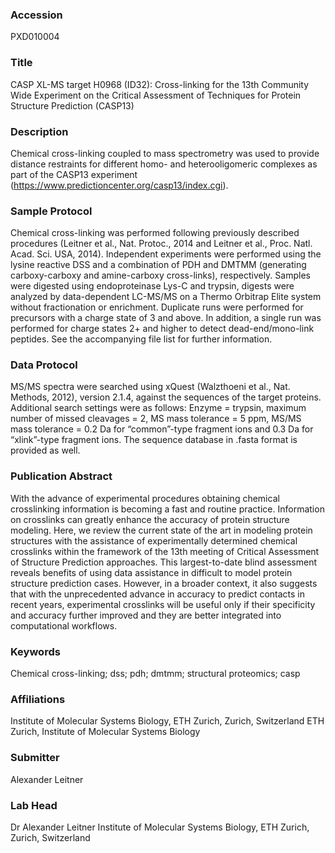 ### Accession
PXD010004

### Title
CASP XL-MS target H0968 (ID32): Cross-linking for the 13th Community Wide Experiment on the Critical Assessment of Techniques for Protein Structure Prediction (CASP13)


### Description
Chemical cross-linking coupled to mass spectrometry was used to provide distance restraints for different homo- and heterooligomeric complexes as part of the CASP13 experiment (https://www.predictioncenter.org/casp13/index.cgi).

### Sample Protocol
Chemical cross-linking was performed following previously described procedures (Leitner et al., Nat. Protoc., 2014 and Leitner et al., Proc. Natl. Acad. Sci. USA, 2014). Independent experiments were performed using the lysine reactive DSS and a combination of PDH and DMTMM (generating carboxy-carboxy and amine-carboxy cross-links), respectively. Samples were digested using endoproteinase Lys-C and trypsin, digests were analyzed by data-dependent LC-MS/MS on a Thermo Orbitrap Elite system without fractionation or enrichment. Duplicate runs were performed for precursors with a charge state of 3 and above. In addition, a single run was performed for charge states 2+ and higher to detect dead-end/mono-link peptides. See the accompanying file list for further information.

### Data Protocol
MS/MS spectra were searched using xQuest (Walzthoeni et al., Nat. Methods, 2012), version 2.1.4, against the sequences of the target proteins. Additional search settings were as follows: Enzyme = trypsin, maximum number of missed cleavages = 2, MS mass tolerance = 5 ppm, MS/MS mass tolerance = 0.2 Da for “common”-type fragment ions and 0.3 Da for “xlink”-type fragment ions. The sequence database in .fasta format is provided as well.

### Publication Abstract
With the advance of experimental procedures obtaining chemical crosslinking information is becoming a fast and routine practice. Information on crosslinks can greatly enhance the accuracy of protein structure modeling. Here, we review the current state of the art in modeling protein structures with the assistance of experimentally determined chemical crosslinks within the framework of the 13th meeting of Critical Assessment of Structure Prediction approaches. This largest-to-date blind assessment reveals benefits of using data assistance in difficult to model protein structure prediction cases. However, in a broader context, it also suggests that with the unprecedented advance in accuracy to predict contacts in recent years, experimental crosslinks will be useful only if their specificity and accuracy further improved and they are better integrated into computational workflows.

### Keywords
Chemical cross-linking; dss; pdh; dmtmm; structural proteomics; casp

### Affiliations
Institute of Molecular Systems Biology, ETH Zurich, Zurich, Switzerland
ETH Zurich, Institute of Molecular Systems Biology

### Submitter
Alexander Leitner

### Lab Head
Dr Alexander Leitner
Institute of Molecular Systems Biology, ETH Zurich, Zurich, Switzerland


